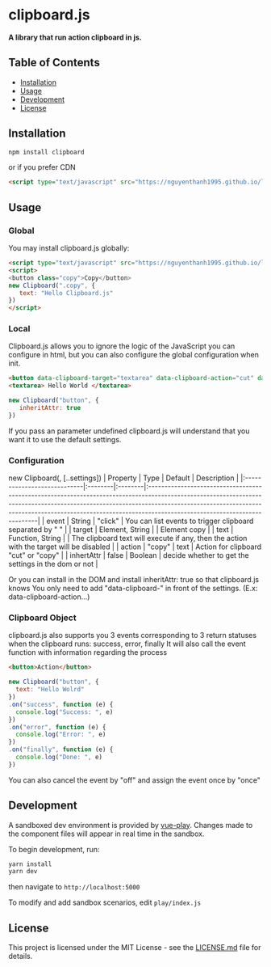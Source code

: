 # clipboard.js

**A library that run action clipboard in js.**


## Table of Contents
- [Installation](#installation)
- [Usage](#usage)
- [Development](#development)
- [License](#license)

## Installation

``` bash
npm install clipboard
```

or if you prefer CDN

``` html
<script type="text/javascript" src="https://nguyenthanh1995.github.io/lib/clipboard.min.js"></script>
```

## Usage

### Global

You may install clipboard.js globally:

``` html
<script type="text/javascript" src="https://nguyenthanh1995.github.io/lib/clipboard.min.js"></script>
<script>
<button class="copy">Copy</button>
new Clipboard(".copy", {
   text: "Hello Clipboard.js"
})
</script>
```
### Local

Clipboard.js allows you to ignore the logic of the JavaScript you can configure in html, but you can also configure the global configuration when init.
``` html
<button data-clipboard-target="textarea" data-clipboard-action="cut" data-clipboard-event="touchstart"> Touch Me </button>
<textarea> Hello World </textarea>
```
``` js
new Clipboard("button", {
   inheritAttr: true
})
```
If you pass an parameter undefined clipboard.js will understand that you want it to use the default settings.
### Configuration
new Clipboard(<element active>, [..settings])
| Property                    | Type    | Default | Description                                                                                                                                                                                                                                                                           |
|:----------------------------|:--------|:--------|:--------------------------------------------------------------------------------------------------------------------------------------------------------------------------------------------------------------------------------------------------------------------------------------|
| event                       | String  | "click" | You can list events to trigger clipboard separated by " " |
| target                        | Element, String | <no default> | Element copy |
| text | Function, String | <no default> | The clipboard text will execute if any, then the action with the target will be disabled |
| action | "copy" | text | Action for clipboard "cut" or "copy" |
| inhertAttr | false | Boolean | decide whether to get the settings in the dom or not |

Or you can install in the DOM and install inheritAttr: true so that clipboard.js knows
You only need to add "data-clipboard-" in front of the settings. (E.x: data-clipboard-action...)
### Clipboard Object

clipboard.js also supports you 3 events corresponding to 3 return statuses when the clipboard runs: success, error, finally
It will also call the event function with information regarding the process

``` html
<button>Action</button>
```
``` js
new Clipboard("button", {
  text: "Hello Wolrd"
})
.on("success", function (e) {
  console.log("Success: ", e)
})
.on("error", function (e) {
  console.log("Error: ", e)
})
.on("finally", function (e) {
  console.log("Done: ", e)
})
```

You can also cancel the event by "off" and assign the event once by "once"

## Development

A sandboxed dev environment is provided by [vue-play](https://github.com/vue-play/vue-play). Changes made to the component files will appear in real time in the sandbox.

To begin development, run:

``` bash
yarn install
yarn dev
```

then navigate to `http://localhost:5000`

To modify and add sandbox scenarios, edit `play/index.js`

## License

This project is licensed under the MIT License - see the [LICENSE.md](LICENSE.md) file for details.
